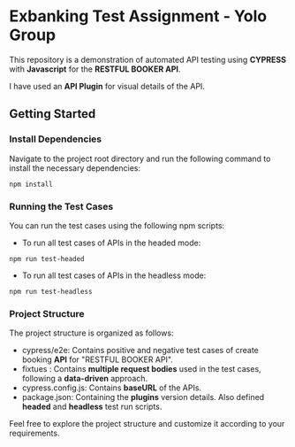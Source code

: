 # Exbanking Test Assignment - Yolo Group
This repository is a demonstration of automated API testing using **CYPRESS** with **Javascript** for the **RESTFUL BOOKER API**.

I have used an **API Plugin** for visual details of the API.

## Getting Started

### Install Dependencies
Navigate to the project root directory and run the following command to install the necessary dependencies:

```npm install```

### Running the Test Cases
You can run the test cases using the following npm scripts:

* To run all test cases of APIs in the headed mode:

```npm run test-headed```

* To run all test cases of APIs in the headless mode:

```npm run test-headless```


### Project Structure
The project structure is organized as follows:

* cypress/e2e: Contains positive and negative test cases of create booking **API** for "RESTFUL BOOKER API".
* fixtues : Contains **multiple request bodies** used in the test cases, following a **data-driven** approach.
* cypress.config.js: Contains **baseURL** of the APIs.
* package.json: Containing the **plugins** version details. Also defined **headed** and **headless** test run scripts.

Feel free to explore the project structure and customize it according to your requirements.
